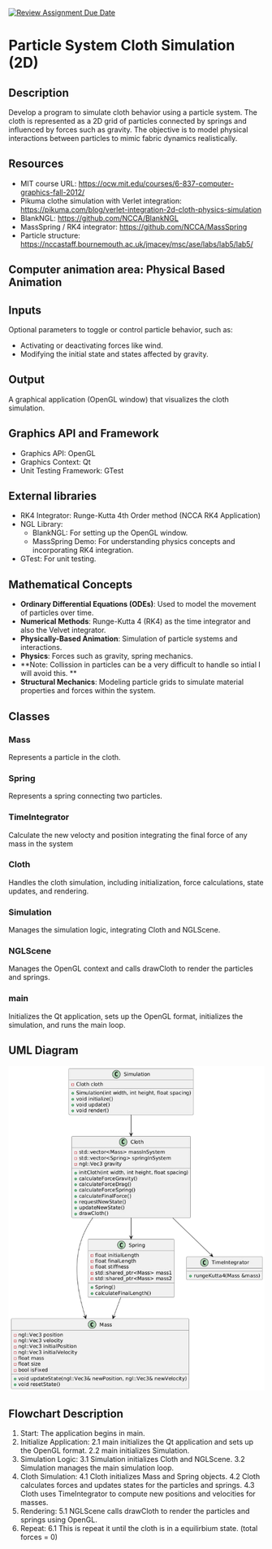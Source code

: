 [![Review Assignment Due Date](https://classroom.github.com/assets/deadline-readme-button-22041afd0340ce965d47ae6ef1cefeee28c7c493a6346c4f15d667ab976d596c.svg)](https://classroom.github.com/a/RM1pL2Qm)

# Particle System Cloth Simulation (2D)

## Description

Develop a program to simulate cloth behavior using a particle system. The cloth is represented as a 2D grid of particles connected by springs and influenced by forces such as gravity. The objective is to model physical interactions between particles to mimic fabric dynamics realistically.

## Resources

- MIT course URL: https://ocw.mit.edu/courses/6-837-computer-graphics-fall-2012/
- Pikuma clothe simulation with Verlet integration: https://pikuma.com/blog/verlet-integration-2d-cloth-physics-simulation
- BlankNGL: https://github.com/NCCA/BlankNGL
- MassSpring / RK4 integrator: https://github.com/NCCA/MassSpring
- Particle structure: https://nccastaff.bournemouth.ac.uk/jmacey/msc/ase/labs/lab5/lab5/

## Computer animation area: Physical Based Animation

## Inputs
Optional parameters to toggle or control particle behavior, such as:
- Activating or deactivating forces like wind.
- Modifying the initial state and states affected by gravity.

## Output
A graphical application (OpenGL window) that visualizes the cloth simulation.

## Graphics API and Framework
- Graphics API: OpenGL
- Graphics Context: Qt
- Unit Testing Framework: GTest

## External libraries
- RK4 Integrator: Runge-Kutta 4th Order method (NCCA RK4 Application)
- NGL Library:
    * BlankNGL: For setting up the OpenGL window.
    * MassSpring Demo: For understanding physics concepts and incorporating RK4 integration.
- GTest: For unit testing.

## Mathematical Concepts
- **Ordinary Differential Equations (ODEs)**: Used to model the movement of particles over time.
- **Numerical Methods**: Runge-Kutta 4 (RK4) as the time integrator and also the Velvet integrator.
- **Physically-Based Animation**: Simulation of particle systems and interactions.
- **Physics**: Forces such as gravity, spring mechanics.
- **Note: Collission in particles can be a very difficult to handle so intial I will avoid this. **
- **Structural Mechanics**: Modeling particle grids to simulate material properties and forces within the system.

## Classes

### Mass
Represents a particle in the cloth. 

### Spring
Represents a spring connecting two particles.

### TimeIntegrator
Calculate the new velocty and position integrating the final force of any mass in the system

### Cloth
Handles the cloth simulation, including initialization, force calculations, state updates, and rendering.

### Simulation
Manages the simulation logic, integrating Cloth and NGLScene.

### NGLScene
Manages the OpenGL context and calls drawCloth to render the particles and springs.

### main
Initializes the Qt application, sets up the OpenGL format, initializes the simulation, and runs the main loop.

## UML Diagram

![UML-diagram](images/UML_Final_Design.jpg)

## Flowchart Description

1. Start: The application begins in main.
2. Initialize Application:
    2.1 main initializes the Qt application and sets up the OpenGL format.
    2.2 main initializes Simulation.
3. Simulation Logic:
    3.1 Simulation initializes Cloth and NGLScene.
    3.2 Simulation manages the main simulation loop.
4. Cloth Simulation:
    4.1 Cloth initializes Mass and Spring objects.
    4.2 Cloth calculates forces and updates states for the particles and springs.
    4.3 Cloth uses TimeIntegrator to compute new positions and velocities for masses.
5. Rendering:
    5.1 NGLScene calls drawCloth to render the particles and springs using OpenGL.
6. Repeat:
    6.1 This is repeat it until the cloth is in a equilirbium state. (total forces = 0)
